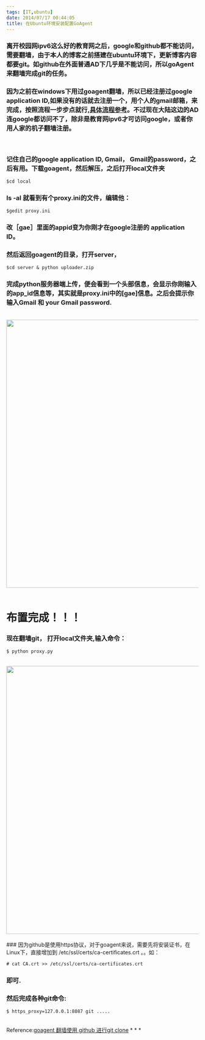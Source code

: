 ```yaml
---
tags: [IT,ubuntu]
date: 2014/07/17 00:44:05
title: 在Ubuntu环境安装配置GoAgent
---
```



### 离开校园网ipv6这么好的教育网之后，google和github都不能访问，需要翻墙，由于本人的博客之前搭建在ubuntu环境下，更新博客内容都要git。如github在外面普通AD下几乎是不能访问，所以goAgent来翻墙完成git的任务。

<!--more-->

### 因为之前在windows下用过goagent翻墙，所以已经注册过google application ID,如果没有的话就去注册一个，用个人的gmail邮箱，来完成，按照流程一步步点就行,<a href="https://www.x-berry.com/goagent/" target="_blank">具体流程参考</a>。不过现在大陆这边的AD连google都访问不了，除非是教育网ipv6才可访问google，或者你用人家的机子翻墙注册。

<br/>

### 记住自己的google application ID, Gmail， Gmail的password，之后有用。下载goagent，然后解压，之后打开local文件夹

    $cd local
    
### ls -al 就看到有个proxy.ini的文件，编辑他：

    $gedit proxy.ini 
    
### 改［gae］里面的appid变为你刚才在google注册的 application  ID。

### 然后返回goagent的目录，打开server，
    
    $cd server & python uploader.zip
    
### 完成python服务器端上传，便会看到一个头部信息，会显示你刚输入的app_id信息等，其实就是proxy.ini中的[gae]信息。之后会提示你输入Gmail 和 your Gmail password.
<br/>
 <img src="http://ww2.sinaimg.cn/mw1024/67804861tw1eif61dkr9aj20i10bkjta.jpg" width="700"/>
<br/>
<br/>

# 布置完成！！！

### 现在翻墙git， 打开local文件夹,输入命令：

    $ python proxy.py

<br/>
 <img src="http://ww1.sinaimg.cn/mw1024/67804861tw1eif61dzuqwj20go04pgmb.jpg" width="700"/>
<br/>
<br/>
### 因为github是使用https协议，对于goagent来说，需要先将安装证书，在Linux下，直接增加到   /etc/ssl/certs/ca-certificates.crt  。。如： 

    # cat CA.crt >> /etc/ssl/certs/ca-certificates.crt

### 即可.

### 然后完成各种git命令:

    $ https_proxy=127.0.0.1:8087 git .....
    

<br/>
Reference:<a href="https://www.evernote.com/shard/s44/sh/c1082cf7-0afc-4bd2-a066-e3c8108c0c4a/dade7194e0d74ce1183d13641e72fd4c" target="_blank">goagent 翻墙使用 github 进行git clone</a>
 * * *
